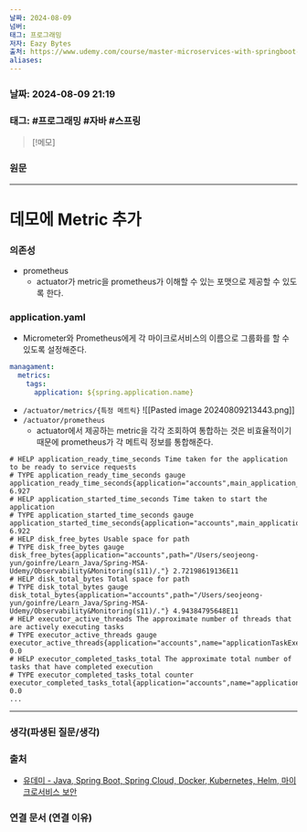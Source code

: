 ```yaml
---
날짜: 2024-08-09
넘버: 
태그: 프로그래밍
저자: Eazy Bytes
출처: https://www.udemy.com/course/master-microservices-with-springboot-docker-kubernetes-korean/
aliases:
---
```

### 날짜:  2024-08-09 21:19

### 태그: #프로그래밍 #자바 #스프링

>[!메모]
>

### 원문
---
# 데모에 Metric 추가
### 의존성
- prometheus
	- actuator가 metric을 prometheus가 이해할 수 있는 포맷으로 제공할 수 있도록 한다.
### application.yaml
- Micrometer와 Prometheus에게 각 마이크로서비스의 이름으로 그룹화를 할 수 있도록 설정해준다.
```yaml
managament:
  metrics:  
    tags:  
      application: ${spring.application.name}
```
- `/actuator/metrics/{특정 메트릭}`
![[Pasted image 20240809213443.png]]
- `/actuator/prometheus`
	- actuator에서 제공하는 metric을 각각 조회하여 통합하는 것은 비효율적이기 때문에 prometheus가 각 메트릭 정보를 통합해준다.
```
# HELP application_ready_time_seconds Time taken for the application to be ready to service requests
# TYPE application_ready_time_seconds gauge
application_ready_time_seconds{application="accounts",main_application_class="com.easybytes.accounts.AccountsApplication"} 6.927
# HELP application_started_time_seconds Time taken to start the application
# TYPE application_started_time_seconds gauge
application_started_time_seconds{application="accounts",main_application_class="com.easybytes.accounts.AccountsApplication"} 6.922
# HELP disk_free_bytes Usable space for path
# TYPE disk_free_bytes gauge
disk_free_bytes{application="accounts",path="/Users/seojeong-yun/goinfre/Learn_Java/Spring-MSA-Udemy/Observability&Monitoring(s11)/."} 2.72198619136E11
# HELP disk_total_bytes Total space for path
# TYPE disk_total_bytes gauge
disk_total_bytes{application="accounts",path="/Users/seojeong-yun/goinfre/Learn_Java/Spring-MSA-Udemy/Observability&Monitoring(s11)/."} 4.94384795648E11
# HELP executor_active_threads The approximate number of threads that are actively executing tasks
# TYPE executor_active_threads gauge
executor_active_threads{application="accounts",name="applicationTaskExecutor"} 0.0
# HELP executor_completed_tasks_total The approximate total number of tasks that have completed execution
# TYPE executor_completed_tasks_total counter
executor_completed_tasks_total{application="accounts",name="applicationTaskExecutor"} 0.0
...
```


---
### 생각(파생된 질문/생각)

### 출처
- [유데미 - Java, Spring Boot, Spring Cloud, Docker, Kubernetes, Helm, 마이크로서비스 보안](https://www.udemy.com/course/master-microservices-with-springboot-docker-kubernetes-korean/)

### 연결 문서 (연결 이유)
